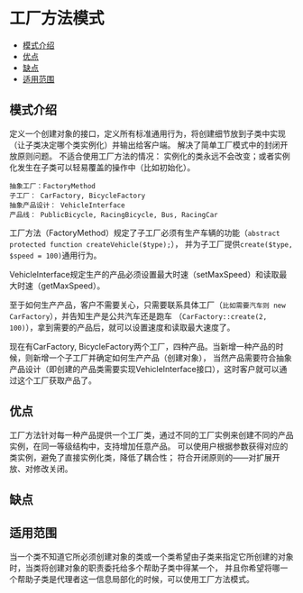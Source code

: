 # 工厂方法模式

- [模式介绍](#模式介绍)
- [优点](#优点)
- [缺点](#缺点)
- [适用范围](#适用范围)

## 模式介绍

定义一个创建对象的接口，定义所有标准通用行为，将创建细节放到子类中实现（让子类决定哪个类实例化）并输出给客户端。
解决了简单工厂模式中的封闭开放原则问题。
不适合使用工厂方法的情况：
    实例化的类永远不会改变；或者实例化发生在子类可以轻易覆盖的操作中（比如初始化）。
    
    抽象工厂：FactoryMethod
    子工厂： CarFactory, BicycleFactory
    抽象产品设计： VehicleInterface
    产品线： PublicBicycle, RacingBicycle, Bus, RacingCar

工厂方法（FactoryMethod）规定了子工厂必须有生产车辆的功能（`abstract protected function createVehicle($type);`），
并为子工厂提供`create($type, $speed = 100)`通用行为。

VehicleInterface规定生产的产品必须设置最大时速（setMaxSpeed）和读取最大时速（getMaxSpeed）。

至于如何生产产品，客户不需要关心，只需要联系具体工厂（`比如需要汽车则 new CarFactory`），并告知生产是公共汽车还是跑车
（`CarFactory::create(2, 100)`），拿到需要的产品后，就可以设置速度和读取最大速度了。

现在有CarFactory, BicycleFactory两个工厂，四种产品。当新增一种产品的时候，则新增一个子工厂并确定如何生产产品（创建对象），
当然产品需要符合抽象产品设计（即创建的产品类需要实现VehicleInterface接口），这时客户就可以通过这个工厂获取产品了。

## 优点
工厂方法针对每一种产品提供一个工厂类，通过不同的工厂实例来创建不同的产品实例，在同一等级结构中，支持增加任意产品。
可以使用户根据参数获得对应的类实例，避免了直接实例化类，降低了耦合性；
符合开闭原则的——对扩展开放、对修改关闭。

## 缺点


## 适用范围
当一个类不知道它所必须创建对象的类或一个类希望由子类来指定它所创建的对象时，当类将创建对象的职责委托给多个帮助子类中得某一个，
并且你希望将哪一个帮助子类是代理者这一信息局部化的时候，可以使用工厂方法模式。

